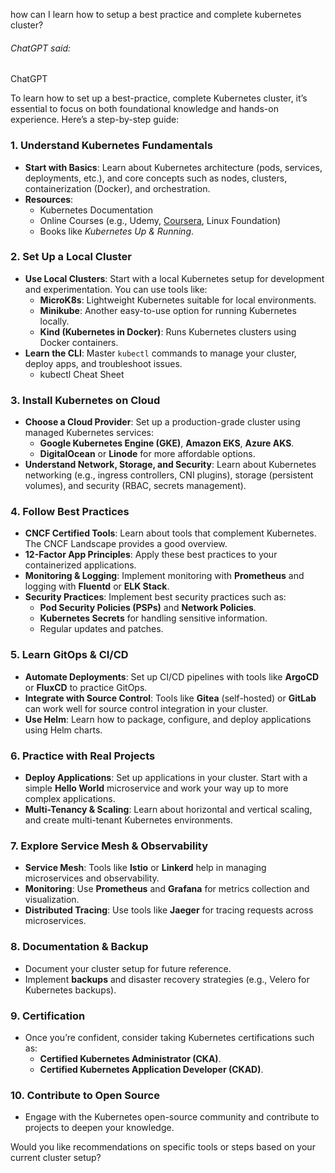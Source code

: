 how can I learn how to setup a best practice and complete kubernetes cluster?

###### ChatGPT said:

ChatGPT

To learn how to set up a best-practice, complete Kubernetes cluster, it’s essential to focus on both foundational knowledge and hands-on experience. Here’s a step-by-step guide:

### 1. **Understand Kubernetes Fundamentals**

- **Start with Basics**: Learn about Kubernetes architecture (pods, services, deployments, etc.), and core concepts such as nodes, clusters, containerization (Docker), and orchestration.
- **Resources**:
    - Kubernetes Documentation
    - Online Courses (e.g., Udemy, [Coursera](https://www.coursera.org/specializations/google-cloud-devops-kubernetes), Linux Foundation)
    - Books like _Kubernetes Up & Running_.

### 2. **Set Up a Local Cluster**

- **Use Local Clusters**: Start with a local Kubernetes setup for development and experimentation. You can use tools like:
    - **MicroK8s**: Lightweight Kubernetes suitable for local environments.
    - **Minikube**: Another easy-to-use option for running Kubernetes locally.
    - **Kind (Kubernetes in Docker)**: Runs Kubernetes clusters using Docker containers.
- **Learn the CLI**: Master `kubectl` commands to manage your cluster, deploy apps, and troubleshoot issues.
    - kubectl Cheat Sheet

### 3. **Install Kubernetes on Cloud**

- **Choose a Cloud Provider**: Set up a production-grade cluster using managed Kubernetes services:
    - **Google Kubernetes Engine (GKE)**, **Amazon EKS**, **Azure AKS**.
    - **DigitalOcean** or **Linode** for more affordable options.
- **Understand Network, Storage, and Security**: Learn about Kubernetes networking (e.g., ingress controllers, CNI plugins), storage (persistent volumes), and security (RBAC, secrets management).

### 4. **Follow Best Practices**

- **CNCF Certified Tools**: Learn about tools that complement Kubernetes. The CNCF Landscape provides a good overview.
- **12-Factor App Principles**: Apply these best practices to your containerized applications.
- **Monitoring & Logging**: Implement monitoring with **Prometheus** and logging with **Fluentd** or **ELK Stack**.
- **Security Practices**: Implement best security practices such as:
    - **Pod Security Policies (PSPs)** and **Network Policies**.
    - **Kubernetes Secrets** for handling sensitive information.
    - Regular updates and patches.

### 5. **Learn GitOps & CI/CD**

- **Automate Deployments**: Set up CI/CD pipelines with tools like **ArgoCD** or **FluxCD** to practice GitOps.
- **Integrate with Source Control**: Tools like **Gitea** (self-hosted) or **GitLab** can work well for source control integration in your cluster.
- **Use Helm**: Learn how to package, configure, and deploy applications using Helm charts.

### 6. **Practice with Real Projects**

- **Deploy Applications**: Set up applications in your cluster. Start with a simple **Hello World** microservice and work your way up to more complex applications.
- **Multi-Tenancy & Scaling**: Learn about horizontal and vertical scaling, and create multi-tenant Kubernetes environments.

### 7. **Explore Service Mesh & Observability**

- **Service Mesh**: Tools like **Istio** or **Linkerd** help in managing microservices and observability.
- **Monitoring**: Use **Prometheus** and **Grafana** for metrics collection and visualization.
- **Distributed Tracing**: Use tools like **Jaeger** for tracing requests across microservices.

### 8. **Documentation & Backup**

- Document your cluster setup for future reference.
- Implement **backups** and disaster recovery strategies (e.g., Velero for Kubernetes backups).

### 9. **Certification**

- Once you’re confident, consider taking Kubernetes certifications such as:
    - **Certified Kubernetes Administrator (CKA)**.
    - **Certified Kubernetes Application Developer (CKAD)**.

### 10. **Contribute to Open Source**

- Engage with the Kubernetes open-source community and contribute to projects to deepen your knowledge.

Would you like recommendations on specific tools or steps based on your current cluster setup?